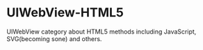 UIWebView-HTML5
===============

UIWebView category about HTML5 methods including JavaScript, SVG(becoming sone) and others.

